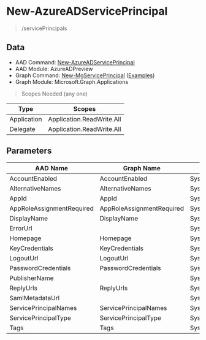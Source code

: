 # New-AzureADServicePrincipal

> /servicePrincipals

## Data

+ AAD Command: [New-AzureADServicePrincipal](https://docs.microsoft.com/en-us/powershell/module/AzureAD/New-AzureADServicePrincipal?view=azureadps-2.0-preview)
+ AAD Module: AzureADPreview
+ Graph Command: [New-MgServicePrincipal](https://docs.microsoft.com/en-us/powershell/module/Microsoft.Graph.Applications/New-MgServicePrincipal) ([Examples](https://github.com/orgs/msgraph/discussions?discussions_q=New-MgServicePrincipal))
+ Graph Module: Microsoft.Graph.Applications

> Scopes Needed (any one)

|Type|Scopes|
|---|---|
|Application|Application.ReadWrite.All|
|Delegate|Application.ReadWrite.All|

## Parameters

|AAD Name|Graph Name|AAD Type|Graph Type|Infos|
|---|---|---|---|---|
|AccountEnabled|AccountEnabled|System.String|System.Management.Automation.SwitchParameter||
|AlternativeNames|AlternativeNames|System.Collections.Generic.List/System.String|System.String[]||
|AppId|AppId|System.String|System.String||
|AppRoleAssignmentRequired|AppRoleAssignmentRequired|System.Nullable/System.Boolean|System.Management.Automation.SwitchParameter||
|DisplayName|DisplayName|System.String|System.String||
|ErrorUrl||System.String|||
|Homepage|Homepage|System.String|System.String||
|KeyCredentials|KeyCredentials|System.Collections.Generic.List/Microsoft.Open.AzureAD.Model.KeyCredential|Microsoft.Graph.PowerShell.Models.IMicrosoftGraphKeyCredential[]||
|LogoutUrl|LogoutUrl|System.String|System.String||
|PasswordCredentials|PasswordCredentials|System.Collections.Generic.List/Microsoft.Open.AzureAD.Model.PasswordCredential|Microsoft.Graph.PowerShell.Models.IMicrosoftGraphPasswordCredential[]||
|PublisherName||System.String|||
|ReplyUrls|ReplyUrls|System.Collections.Generic.List/System.String|System.String[]||
|SamlMetadataUrl||System.String|||
|ServicePrincipalNames|ServicePrincipalNames|System.Collections.Generic.List/System.String|System.String[]||
|ServicePrincipalType|ServicePrincipalType|System.String|System.String||
|Tags|Tags|System.Collections.Generic.List/System.String|System.String[]||

